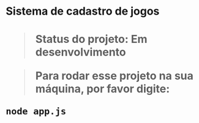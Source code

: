 <h1> Sistema de cadastro de jogos <h1>

> Status do projeto: Em desenvolvimento

> Para rodar esse projeto na sua máquina, por favor digite:

```
node app.js
```
